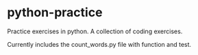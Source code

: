 # python-practice
Practice exercises in python.
A collection of coding exercises. 

Currently includes the count_words.py file with function and test.
